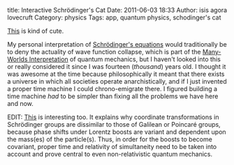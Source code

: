 title: Interactive Schrödinger's Cat
Date: 2011-06-03 18:33
Author: isis agora lovecruft
Category: physics
Tags: app, quantum physics, schodinger's cat

[This][] is kind of cute.

My personal interpretation of [Schrödinger's equations][] would
traditionally be to deny the actuality of wave function collapse, which
is part of the [Many-Worlds Interpretation][] of quantum mechanics, but
I haven't looked into this or really considered it since I was fourteen
(*thousand*) years old. I thought it was awesome at the time because
philosophically it meant that there exists a universe in which all
societies operate anarchistically, and if I just invented a proper time
machine I could chrono-emigrate there. I figured building a time machine
*had* to be simpler than fixing all the problems we have here and now.

EDIT: [This][1] is interesting too. It explains why coordinate
transformations in Schrödinger groups are dissimilar to those of
Galilean or Poincaré groups, because phase shifts under Lorentz boosts
are variant and dependent upon the mass(es) of the particle(s). Thus, in
order for the boosts to become covariant, proper time and relativity of
simultaneity need to be taken into account and prove central to even
non-relativistic quantum mechanics.

  [This]: http://www.phobe.com/s_cat/s_cat.html
  [Schrödinger's equations]: https://secure.wikimedia.org/wikipedia/en/wiki/Schrödinger_equation
  [Many-Worlds Interpretation]: https://secure.wikimedia.org/wikipedia/en/wiki/Many_worlds_interpretation
  [1]: http://redshift.vif.com/JournalFiles/V13NO4PDF/V13N4OST.pdf
